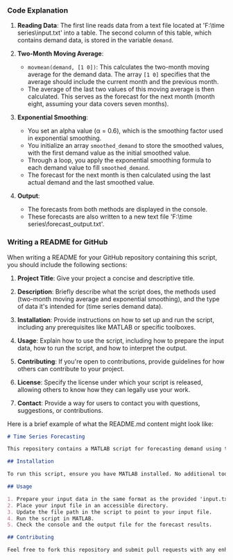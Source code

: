 
### Code Explanation

1. **Reading Data**: The first line reads data from a text file located at 'F:\time series\input.txt' into a table. The second column of this table, which contains demand data, is stored in the variable `demand`.

2. **Two-Month Moving Average**:
   - `movmean(demand, [1 0])`: This calculates the two-month moving average for the demand data. The array `[1 0]` specifies that the average should include the current month and the previous month.
   - The average of the last two values of this moving average is then calculated. This serves as the forecast for the next month (month eight, assuming your data covers seven months).

3. **Exponential Smoothing**:
   - You set an alpha value (α = 0.6), which is the smoothing factor used in exponential smoothing.
   - You initialize an array `smoothed_demand` to store the smoothed values, with the first demand value as the initial smoothed value.
   - Through a loop, you apply the exponential smoothing formula to each demand value to fill `smoothed_demand`.
   - The forecast for the next month is then calculated using the last actual demand and the last smoothed value.

4. **Output**:
   - The forecasts from both methods are displayed in the console.
   - These forecasts are also written to a new text file 'F:\time series\forecast_output.txt'.

### Writing a README for GitHub

When writing a README for your GitHub repository containing this script, you should include the following sections:

1. **Project Title**: Give your project a concise and descriptive title.

2. **Description**: Briefly describe what the script does, the methods used (two-month moving average and exponential smoothing), and the type of data it's intended for (time series demand data).

3. **Installation**: Provide instructions on how to set up and run the script, including any prerequisites like MATLAB or specific toolboxes.

4. **Usage**: Explain how to use the script, including how to prepare the input data, how to run the script, and how to interpret the output.

5. **Contributing**: If you're open to contributions, provide guidelines for how others can contribute to your project.

6. **License**: Specify the license under which your script is released, allowing others to know how they can legally use your work.

7. **Contact**: Provide a way for users to contact you with questions, suggestions, or contributions.

Here is a brief example of what the README.md content might look like:

```markdown
# Time Series Forecasting

This repository contains a MATLAB script for forecasting demand using two methods: the two-month moving average and exponential smoothing. It's intended for educational purposes and provides a straightforward example of basic forecasting techniques in time series analysis.

## Installation

To run this script, ensure you have MATLAB installed. No additional toolboxes are required. Download the script and the sample input file to your local machine.

## Usage

1. Prepare your input data in the same format as the provided 'input.txt' file.
2. Place your input file in an accessible directory.
3. Update the file path in the script to point to your input file.
4. Run the script in MATLAB.
5. Check the console and the output file for the forecast results.

## Contributing

Feel free to fork this repository and submit pull requests with any enhancements or bug fixes.

